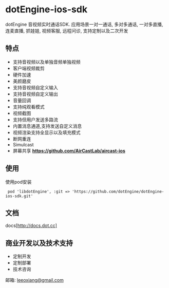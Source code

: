 # dotEngine-ios-sdk

dotEngine 音视频实时通话SDK. 应用场景一对一通话, 多对多通话, 一对多直播, 连麦直播, 抓娃娃, 视频客服, 远程问诊, 支持定制以及二次开发


## 特点 

- 支持音视频以及单独音频单独视频
- 客户端视频裁剪
- 硬件加速
- 美颜磨皮
- 支持音视频自定义输入
- 支持音视频自定义输出
- 音量回调
- 支持纯观看模式
- 视频截图
- 支持但用户发送多路流
- 内置消息通道,支持发送自定义消息
- 视频渲染支持全显示以及填充模式
- 断网重连
- Simulcast
- 屏幕共享   **https://github.com/AirCastLab/aircast-ios**

## 使用


使用pod安装

```
 pod 'libdotEngine', :git => 'https://github.com/dotEngine/dotEngine-ios-sdk.git'

```

## 文档 

docs[http://docs.dot.cc]


## 商业开发以及技术支持 

- 定制开发
- 定制部署
- 技术咨询

邮箱: leeoxiang@gmail.com